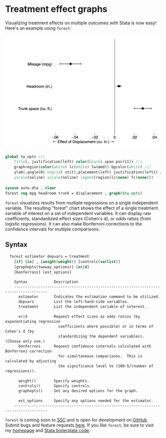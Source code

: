 # Treatment effect graphs

Visualizing treatment effects on multiple outcomes with Stata is now easy! Here's an example using `forest`:

![Visualizing treatment effects on multiple outcomes with Stata](/img/forest.png)

```stata
global tw_opts ///
	title(, justification(left) color(black) span pos(11)) ///
    graphregion(color(white) lc(white) lw(med)) bgcolor(white) ///
    ylab(,angle(0) nogrid) xtit(,placement(left) justification(left)) ///
    yscale(noline) xscale(noline) legend(region(lc(none) fc(none)))

sysuse auto.dta , clear
forest reg mpg headroom trunk = displacement , graph($tw_opts)
```

`forest` visualizes results from multiple regressions on a single independent variable.  The resulting "forest" chart
shows the effect of a single treatment variable of interest on a set of independent variables.  It can display raw
coefficients, standardized effect sizes (Cohen's d), or odds ratios (from logistic regressions).  It can also make
Bonferroni corrections to the confidence intervals for multiple comparisons.

## Syntax
```stata
  forest estimator depvars = treatment
    [if] [in] , [weight(weight)] [controls(varlist)]
    [graphopts(twoway_options)] [or|d]
    [bonferroni] [est_options]
```
```
    Syntax            Description
    -------------------------------------------------------------------------------------
      estimator       Indicates the estimation command to be utilized.
      depvars         List the left-hand-side variables.
      treatment       List the independent variable of interest.

      or|d            Request effect sizes as odds ratios (by exponentiating regression
                        coefficients where possible) or in terms of Cohen's d (by
                        standardizing the dependent variables). (Choose only one.)
      bonferroni      Request confidence intervals calculated with Bonferroni correction
                        for simultaneous comparisons.  This is calculated by adjusting
                        the significance level to (100-5/(number of regressions)).

      weight()        Specify weights.
      controls()      Specify controls.
      graphopts()     Set any desired options for the graph.

      est_options     Specify any options needed for the estimator.
    -------------------------------------------------------------------------------------
```


`forest` is coming soon to [SSC](https://ideas.repec.org/) and is open for development on [GitHub](https://github.com/bbdaniels/forest). Submit bugs and feature requests [here](https://github.com/bbdaniels/forest/issues). If you like `forest`, be sure to visit my [homepage](http://bbdaniels.github.io) and [Stata boilerplate code](https://gist.github.com/bbdaniels/a3c9f9416f1d16d6f3c6e8cf371f1d89).
